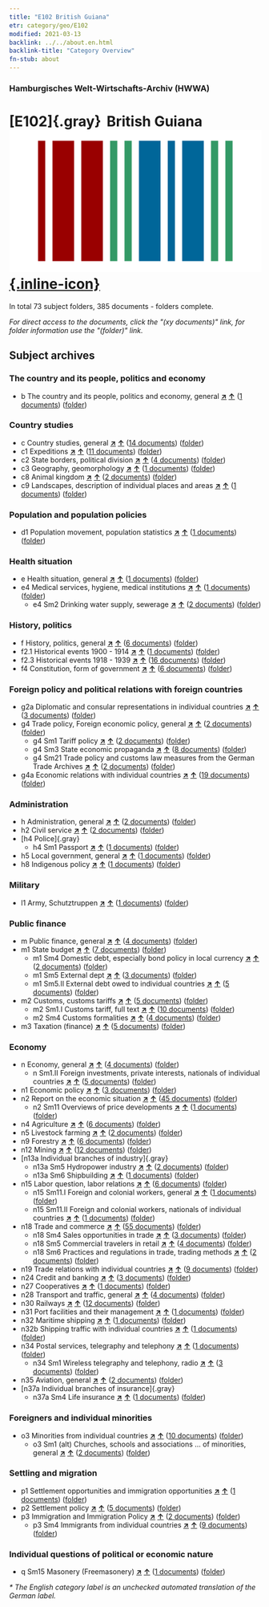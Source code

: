 ```yaml
---
title: "E102 British Guiana"
etr: category/geo/E102
modified: 2021-03-13
backlink: ../../about.en.html
backlink-title: "Category Overview"
fn-stub: about
---
```


### Hamburgisches Welt-Wirtschafts-Archiv (HWWA)
# [E102]{.gray}&#8201; British Guiana&#160; [![Wikidata item](/images/Wikidata-logo.svg){.inline-icon}](http://www.wikidata.org/entity/Q918126)





In total 73 subject folders, 385 documents - folders complete.

_For direct access to the documents, click the "(xy documents)" link, for folder information use the "(folder)" link._

## Subject archives



### The country and its people, politics and economy

- b The country and its people, politics and economy, general [**&nearr;**](../../../subject/i/144196/about.en.html "The country and its people, politics and economy, general (all over the world)") [**&uarr;**](../../../subject/about.en.html#b "Subject category system") (<a href="https://pm20.zbw.eu/dfgview/sh/141700,144196" title="about: British Guiana : The country and its people, politics and economy, general" target="_blank">1 documents</a>) ([folder](http://purl.org/pressemappe20/folder/sh/141700,144196))

### Country studies

- c Country studies, general [**&nearr;**](../../../subject/i/144199/about.en.html "Country studies, general (all over the world)") [**&uarr;**](../../../subject/about.en.html#c "Subject category system") (<a href="https://pm20.zbw.eu/dfgview/sh/141700,144199" title="about: British Guiana : Country studies, general" target="_blank">14 documents</a>) ([folder](http://purl.org/pressemappe20/folder/sh/141700,144199))
- c1 Expeditions [**&nearr;**](../../../subject/i/144200/about.en.html "Expeditions (all over the world)") [**&uarr;**](../../../subject/about.en.html#c1 "Subject category system") (<a href="https://pm20.zbw.eu/dfgview/sh/141700,144200" title="about: British Guiana : Expeditions" target="_blank">11 documents</a>) ([folder](http://purl.org/pressemappe20/folder/sh/141700,144200))
- c2 State borders, political division [**&nearr;**](../../../subject/i/144202/about.en.html "State borders, political division (all over the world)") [**&uarr;**](../../../subject/about.en.html#c2 "Subject category system") (<a href="https://pm20.zbw.eu/dfgview/sh/141700,144202" title="about: British Guiana : State borders, political division" target="_blank">4 documents</a>) ([folder](http://purl.org/pressemappe20/folder/sh/141700,144202))
- c3 Geography, geomorphology [**&nearr;**](../../../subject/i/144204/about.en.html "Geography, geomorphology (all over the world)") [**&uarr;**](../../../subject/about.en.html#c3 "Subject category system") (<a href="https://pm20.zbw.eu/dfgview/sh/141700,144204" title="about: British Guiana : Geography, geomorphology" target="_blank">1 documents</a>) ([folder](http://purl.org/pressemappe20/folder/sh/141700,144204))
- c8 Animal kingdom [**&nearr;**](../../../subject/i/144212/about.en.html "Animal kingdom (all over the world)") [**&uarr;**](../../../subject/about.en.html#c8 "Subject category system") (<a href="https://pm20.zbw.eu/dfgview/sh/141700,144212" title="about: British Guiana : Animal kingdom" target="_blank">2 documents</a>) ([folder](http://purl.org/pressemappe20/folder/sh/141700,144212))
- c9 Landscapes, description of individual places and areas [**&nearr;**](../../../subject/i/144214/about.en.html "Landscapes, description of individual places and areas (all over the world)") [**&uarr;**](../../../subject/about.en.html#c9 "Subject category system") (<a href="https://pm20.zbw.eu/dfgview/sh/141700,144214" title="about: British Guiana : Landscapes, description of individual places and areas" target="_blank">1 documents</a>) ([folder](http://purl.org/pressemappe20/folder/sh/141700,144214))

### Population and population policies

- d1 Population movement, population statistics [**&nearr;**](../../../subject/i/144222/about.en.html "Population movement, population statistics (all over the world)") [**&uarr;**](../../../subject/about.en.html#d1 "Subject category system") (<a href="https://pm20.zbw.eu/dfgview/sh/141700,144222" title="about: British Guiana : Population movement, population statistics" target="_blank">1 documents</a>) ([folder](http://purl.org/pressemappe20/folder/sh/141700,144222))

### Health situation

- e Health situation, general [**&nearr;**](../../../subject/i/144264/about.en.html "Health situation, general (all over the world)") [**&uarr;**](../../../subject/about.en.html#e "Subject category system") (<a href="https://pm20.zbw.eu/dfgview/sh/141700,144264" title="about: British Guiana : Health situation, general" target="_blank">1 documents</a>) ([folder](http://purl.org/pressemappe20/folder/sh/141700,144264))
- e4 Medical services, hygiene, medical institutions [**&nearr;**](../../../subject/i/144266/about.en.html "Medical services, hygiene, medical institutions (all over the world)") [**&uarr;**](../../../subject/about.en.html#e4 "Subject category system") (<a href="https://pm20.zbw.eu/dfgview/sh/141700,144266" title="about: British Guiana : Medical services, hygiene, medical institutions" target="_blank">1 documents</a>) ([folder](http://purl.org/pressemappe20/folder/sh/141700,144266))
  - e4 Sm2 Drinking water supply, sewerage [**&nearr;**](../../../subject/i/163695/about.en.html "Drinking water supply, sewerage (all over the world)") [**&uarr;**](../../../subject/about.en.html#e4_Sm2 "Subject category system") (<a href="https://pm20.zbw.eu/dfgview/sh/141700,163695" title="about: British Guiana : Drinking water supply, sewerage" target="_blank">2 documents</a>) ([folder](http://purl.org/pressemappe20/folder/sh/141700,163695))

### History, politics

- f History, politics, general [**&nearr;**](../../../subject/i/144282/about.en.html "History, politics, general (all over the world)") [**&uarr;**](../../../subject/about.en.html#f "Subject category system") (<a href="https://pm20.zbw.eu/dfgview/sh/141700,144282" title="about: British Guiana : History, politics, general" target="_blank">6 documents</a>) ([folder](http://purl.org/pressemappe20/folder/sh/141700,144282))
- f2.1 Historical events 1900 - 1914 [**&nearr;**](../../../subject/i/181392/about.en.html "Historical events 1900 - 1914 (all over the world)") [**&uarr;**](../../../subject/about.en.html#f2.1 "Subject category system") (<a href="https://pm20.zbw.eu/dfgview/sh/141700,181392" title="about: British Guiana : Historical events 1900 - 1914" target="_blank">1 documents</a>) ([folder](http://purl.org/pressemappe20/folder/sh/141700,181392))
- f2.3 Historical events 1918 - 1939 [**&nearr;**](../../../subject/i/181391/about.en.html "Historical events 1918 - 1939 (all over the world)") [**&uarr;**](../../../subject/about.en.html#f2.3 "Subject category system") (<a href="https://pm20.zbw.eu/dfgview/sh/141700,181391" title="about: British Guiana : Historical events 1918 - 1939" target="_blank">16 documents</a>) ([folder](http://purl.org/pressemappe20/folder/sh/141700,181391))
- f4 Constitution, form of government [**&nearr;**](../../../subject/i/144355/about.en.html "Constitution, form of government (all over the world)") [**&uarr;**](../../../subject/about.en.html#f4 "Subject category system") (<a href="https://pm20.zbw.eu/dfgview/sh/141700,144355" title="about: British Guiana : Constitution, form of government" target="_blank">6 documents</a>) ([folder](http://purl.org/pressemappe20/folder/sh/141700,144355))

### Foreign policy and political relations with foreign countries

- g2a Diplomatic and consular representations in individual countries [**&nearr;**](../../../subject/i/144466/about.en.html "Diplomatic and consular representations in individual countries (all over the world)") [**&uarr;**](../../../subject/about.en.html#g2a "Subject category system") (<a href="https://pm20.zbw.eu/dfgview/sh/141700,144466" title="about: British Guiana : Diplomatic and consular representations in individual countries" target="_blank">3 documents</a>) ([folder](http://purl.org/pressemappe20/folder/sh/141700,144466))
- g4 Trade policy, Foreign economic policy, general [**&nearr;**](../../../subject/i/144470/about.en.html "Trade policy, Foreign economic policy, general (all over the world)") [**&uarr;**](../../../subject/about.en.html#g4 "Subject category system") (<a href="https://pm20.zbw.eu/dfgview/sh/141700,144470" title="about: British Guiana : Trade policy, Foreign economic policy, general" target="_blank">2 documents</a>) ([folder](http://purl.org/pressemappe20/folder/sh/141700,144470))
  - g4 Sm1 Tariff policy [**&nearr;**](../../../subject/i/163419/about.en.html "Tariff policy (all over the world)") [**&uarr;**](../../../subject/about.en.html#g4_Sm1 "Subject category system") (<a href="https://pm20.zbw.eu/dfgview/sh/141700,163419" title="about: British Guiana : Tariff policy" target="_blank">2 documents</a>) ([folder](http://purl.org/pressemappe20/folder/sh/141700,163419))
  - g4 Sm3 State economic propaganda [**&nearr;**](../../../subject/i/163381/about.en.html "State economic propaganda (all over the world)") [**&uarr;**](../../../subject/about.en.html#g4_Sm3 "Subject category system") (<a href="https://pm20.zbw.eu/dfgview/sh/141700,163381" title="about: British Guiana : State economic propaganda" target="_blank">8 documents</a>) ([folder](http://purl.org/pressemappe20/folder/sh/141700,163381))
  - g4 Sm21 Trade policy and customs law measures from the German Trade Archives [**&nearr;**](../../../subject/i/144492/about.en.html "Trade policy and customs law measures from the German Trade Archives (all over the world)") [**&uarr;**](../../../subject/about.en.html#g4_Sm21 "Subject category system") (<a href="https://pm20.zbw.eu/dfgview/sh/141700,144492" title="about: British Guiana : Trade policy and customs law measures from the German Trade Archives" target="_blank">2 documents</a>) ([folder](http://purl.org/pressemappe20/folder/sh/141700,144492))
- g4a Economic relations with individual countries [**&nearr;**](../../../subject/i/144531/about.en.html "Economic relations with individual countries (all over the world)") [**&uarr;**](../../../subject/about.en.html#g4a "Subject category system") (<a href="https://pm20.zbw.eu/dfgview/sh/141700,144531" title="about: British Guiana : Economic relations with individual countries" target="_blank">19 documents</a>) ([folder](http://purl.org/pressemappe20/folder/sh/141700,144531))

### Administration

- h Administration, general [**&nearr;**](../../../subject/i/144659/about.en.html "Administration, general (all over the world)") [**&uarr;**](../../../subject/about.en.html#h "Subject category system") (<a href="https://pm20.zbw.eu/dfgview/sh/141700,144659" title="about: British Guiana : Administration, general" target="_blank">2 documents</a>) ([folder](http://purl.org/pressemappe20/folder/sh/141700,144659))
- h2 Civil service [**&nearr;**](../../../subject/i/144661/about.en.html "Civil service (all over the world)") [**&uarr;**](../../../subject/about.en.html#h2 "Subject category system") (<a href="https://pm20.zbw.eu/dfgview/sh/141700,144661" title="about: British Guiana : Civil service" target="_blank">2 documents</a>) ([folder](http://purl.org/pressemappe20/folder/sh/141700,144661))
- [h4 Police]{.gray}
  - h4 Sm1 Passport [**&nearr;**](../../../subject/i/163348/about.en.html "Passport (all over the world)") [**&uarr;**](../../../subject/about.en.html#h4_Sm1 "Subject category system") (<a href="https://pm20.zbw.eu/dfgview/sh/141700,163348" title="about: British Guiana : Passport" target="_blank">1 documents</a>) ([folder](http://purl.org/pressemappe20/folder/sh/141700,163348))
- h5 Local government, general [**&nearr;**](../../../subject/i/144673/about.en.html "Local government, general (all over the world)") [**&uarr;**](../../../subject/about.en.html#h5 "Subject category system") (<a href="https://pm20.zbw.eu/dfgview/sh/141700,144673" title="about: British Guiana : Local government, general" target="_blank">1 documents</a>) ([folder](http://purl.org/pressemappe20/folder/sh/141700,144673))
- h8 Indigenous policy [**&nearr;**](../../../subject/i/144692/about.en.html "Indigenous policy (all over the world)") [**&uarr;**](../../../subject/about.en.html#h8 "Subject category system") (<a href="https://pm20.zbw.eu/dfgview/sh/141700,144692" title="about: British Guiana : Indigenous policy" target="_blank">1 documents</a>) ([folder](http://purl.org/pressemappe20/folder/sh/141700,144692))

### Military

- l1 Army, Schutztruppen [**&nearr;**](../../../subject/i/144763/about.en.html "Army, Schutztruppen (all over the world)") [**&uarr;**](../../../subject/about.en.html#l1 "Subject category system") (<a href="https://pm20.zbw.eu/dfgview/sh/141700,144763" title="about: British Guiana : Army, Schutztruppen" target="_blank">1 documents</a>) ([folder](http://purl.org/pressemappe20/folder/sh/141700,144763))

### Public finance

- m Public finance, general [**&nearr;**](../../../subject/i/144809/about.en.html "Public finance, general (all over the world)") [**&uarr;**](../../../subject/about.en.html#m "Subject category system") (<a href="https://pm20.zbw.eu/dfgview/sh/141700,144809" title="about: British Guiana : Public finance, general" target="_blank">4 documents</a>) ([folder](http://purl.org/pressemappe20/folder/sh/141700,144809))
- m1 State budget [**&nearr;**](../../../subject/i/144810/about.en.html "State budget (all over the world)") [**&uarr;**](../../../subject/about.en.html#m1 "Subject category system") (<a href="https://pm20.zbw.eu/dfgview/sh/141700,144810" title="about: British Guiana : State budget" target="_blank">7 documents</a>) ([folder](http://purl.org/pressemappe20/folder/sh/141700,144810))
  - m1 Sm4 Domestic debt, especially bond policy in local currency [**&nearr;**](../../../subject/i/163296/about.en.html "Domestic debt, especially bond policy in local currency (all over the world)") [**&uarr;**](../../../subject/about.en.html#m1_Sm4 "Subject category system") (<a href="https://pm20.zbw.eu/dfgview/sh/141700,163296" title="about: British Guiana : Domestic debt, especially bond policy in local currency" target="_blank">2 documents</a>) ([folder](http://purl.org/pressemappe20/folder/sh/141700,163296))
  - m1 Sm5 External dept [**&nearr;**](../../../subject/i/163293/about.en.html "External dept (all over the world)") [**&uarr;**](../../../subject/about.en.html#m1_Sm5 "Subject category system") (<a href="https://pm20.zbw.eu/dfgview/sh/141700,163293" title="about: British Guiana : External dept" target="_blank">3 documents</a>) ([folder](http://purl.org/pressemappe20/folder/sh/141700,163293))
  - m1 Sm5.II External debt owed to individual countries [**&nearr;**](../../../subject/i/144819/about.en.html "External debt owed to individual countries (all over the world)") [**&uarr;**](../../../subject/about.en.html#m1_Sm5.II "Subject category system") (<a href="https://pm20.zbw.eu/dfgview/sh/141700,144819" title="about: British Guiana : External debt owed to individual countries" target="_blank">5 documents</a>) ([folder](http://purl.org/pressemappe20/folder/sh/141700,144819))
- m2 Customs, customs tariffs [**&nearr;**](../../../subject/i/144850/about.en.html "Customs, customs tariffs (all over the world)") [**&uarr;**](../../../subject/about.en.html#m2 "Subject category system") (<a href="https://pm20.zbw.eu/dfgview/sh/141700,144850" title="about: British Guiana : Customs, customs tariffs" target="_blank">5 documents</a>) ([folder](http://purl.org/pressemappe20/folder/sh/141700,144850))
  - m2 Sm1.I Customs tariff, full text [**&nearr;**](../../../subject/i/144851/about.en.html "Customs tariff, full text (all over the world)") [**&uarr;**](../../../subject/about.en.html#m2_Sm1.I "Subject category system") (<a href="https://pm20.zbw.eu/dfgview/sh/141700,144851" title="about: British Guiana : Customs tariff, full text" target="_blank">10 documents</a>) ([folder](http://purl.org/pressemappe20/folder/sh/141700,144851))
  - m2 Sm4 Customs formalities [**&nearr;**](../../../subject/i/163269/about.en.html "Customs formalities (all over the world)") [**&uarr;**](../../../subject/about.en.html#m2_Sm4 "Subject category system") (<a href="https://pm20.zbw.eu/dfgview/sh/141700,163269" title="about: British Guiana : Customs formalities" target="_blank">4 documents</a>) ([folder](http://purl.org/pressemappe20/folder/sh/141700,163269))
- m3 Taxation (finance) [**&nearr;**](../../../subject/i/144868/about.en.html "Taxation (finance) (all over the world)") [**&uarr;**](../../../subject/about.en.html#m3 "Subject category system") (<a href="https://pm20.zbw.eu/dfgview/sh/141700,144868" title="about: British Guiana : Taxation (finance)" target="_blank">5 documents</a>) ([folder](http://purl.org/pressemappe20/folder/sh/141700,144868))

### Economy

- n Economy, general [**&nearr;**](../../../subject/i/144930/about.en.html "Economy, general (all over the world)") [**&uarr;**](../../../subject/about.en.html#n "Subject category system") (<a href="https://pm20.zbw.eu/dfgview/sh/141700,144930" title="about: British Guiana : Economy, general" target="_blank">4 documents</a>) ([folder](http://purl.org/pressemappe20/folder/sh/141700,144930))
  - n Sm1.II Foreign investments, private interests, nationals of individual countries [**&nearr;**](../../../subject/i/145775/about.en.html "Foreign investments, private interests, nationals of individual countries (all over the world)") [**&uarr;**](../../../subject/about.en.html#n_Sm1.II "Subject category system") (<a href="https://pm20.zbw.eu/dfgview/sh/141700,145775" title="about: British Guiana : Foreign investments, private interests, nationals of individual countries" target="_blank">5 documents</a>) ([folder](http://purl.org/pressemappe20/folder/sh/141700,145775))
- n1 Economic policy [**&nearr;**](../../../subject/i/144931/about.en.html "Economic policy (all over the world)") [**&uarr;**](../../../subject/about.en.html#n1 "Subject category system") (<a href="https://pm20.zbw.eu/dfgview/sh/141700,144931" title="about: British Guiana : Economic policy" target="_blank">3 documents</a>) ([folder](http://purl.org/pressemappe20/folder/sh/141700,144931))
- n2 Report on the economic situation [**&nearr;**](../../../subject/i/144972/about.en.html "Report on the economic situation (all over the world)") [**&uarr;**](../../../subject/about.en.html#n2 "Subject category system") (<a href="https://pm20.zbw.eu/dfgview/sh/141700,144972" title="about: British Guiana : Report on the economic situation" target="_blank">45 documents</a>) ([folder](http://purl.org/pressemappe20/folder/sh/141700,144972))
  - n2 Sm11 Overviews of price developments [**&nearr;**](../../../subject/i/163126/about.en.html "Overviews of price developments (all over the world)") [**&uarr;**](../../../subject/about.en.html#n2_Sm11 "Subject category system") (<a href="https://pm20.zbw.eu/dfgview/sh/141700,163126" title="about: British Guiana : Overviews of price developments" target="_blank">1 documents</a>) ([folder](http://purl.org/pressemappe20/folder/sh/141700,163126))
- n4 Agriculture [**&nearr;**](../../../subject/i/145048/about.en.html "Agriculture (all over the world)") [**&uarr;**](../../../subject/about.en.html#n4 "Subject category system") (<a href="https://pm20.zbw.eu/dfgview/sh/141700,145048" title="about: British Guiana : Agriculture" target="_blank">6 documents</a>) ([folder](http://purl.org/pressemappe20/folder/sh/141700,145048))
- n5 Livestock farming [**&nearr;**](../../../subject/i/145069/about.en.html "Livestock farming (all over the world)") [**&uarr;**](../../../subject/about.en.html#n5 "Subject category system") (<a href="https://pm20.zbw.eu/dfgview/sh/141700,145069" title="about: British Guiana : Livestock farming" target="_blank">2 documents</a>) ([folder](http://purl.org/pressemappe20/folder/sh/141700,145069))
- n9 Forestry [**&nearr;**](../../../subject/i/145074/about.en.html "Forestry (all over the world)") [**&uarr;**](../../../subject/about.en.html#n9 "Subject category system") (<a href="https://pm20.zbw.eu/dfgview/sh/141700,145074" title="about: British Guiana : Forestry" target="_blank">6 documents</a>) ([folder](http://purl.org/pressemappe20/folder/sh/141700,145074))
- n12 Mining [**&nearr;**](../../../subject/i/145083/about.en.html "Mining (all over the world)") [**&uarr;**](../../../subject/about.en.html#n12 "Subject category system") (<a href="https://pm20.zbw.eu/dfgview/sh/141700,145083" title="about: British Guiana : Mining" target="_blank">12 documents</a>) ([folder](http://purl.org/pressemappe20/folder/sh/141700,145083))
- [n13a Individual branches of industry]{.gray}
  - n13a Sm5 Hydropower industry [**&nearr;**](../../../subject/i/145121/about.en.html "Hydropower industry (all over the world)") [**&uarr;**](../../../subject/about.en.html#n13a_Sm5 "Subject category system") (<a href="https://pm20.zbw.eu/dfgview/sh/141700,145121" title="about: British Guiana : Hydropower industry" target="_blank">2 documents</a>) ([folder](http://purl.org/pressemappe20/folder/sh/141700,145121))
  - n13a Sm6 Shipbuilding [**&nearr;**](../../../subject/i/161867/about.en.html "Shipbuilding (all over the world)") [**&uarr;**](../../../subject/about.en.html#n13a_Sm6 "Subject category system") (<a href="https://pm20.zbw.eu/dfgview/sh/141700,161867" title="about: British Guiana : Shipbuilding" target="_blank">1 documents</a>) ([folder](http://purl.org/pressemappe20/folder/sh/141700,161867))
- n15 Labor question, labor relations [**&nearr;**](../../../subject/i/145155/about.en.html "Labor question, labor relations (all over the world)") [**&uarr;**](../../../subject/about.en.html#n15 "Subject category system") (<a href="https://pm20.zbw.eu/dfgview/sh/141700,145155" title="about: British Guiana : Labor question, labor relations" target="_blank">6 documents</a>) ([folder](http://purl.org/pressemappe20/folder/sh/141700,145155))
  - n15 Sm11.I Foreign and colonial workers, general [**&nearr;**](../../../subject/i/145174/about.en.html "Foreign and colonial workers, general (all over the world)") [**&uarr;**](../../../subject/about.en.html#n15_Sm11.I "Subject category system") (<a href="https://pm20.zbw.eu/dfgview/sh/141700,145174" title="about: British Guiana : Foreign and colonial workers, general" target="_blank">1 documents</a>) ([folder](http://purl.org/pressemappe20/folder/sh/141700,145174))
  - n15 Sm11.II Foreign and colonial workers, nationals of individual countries [**&nearr;**](../../../subject/i/145175/about.en.html "Foreign and colonial workers, nationals of individual countries (all over the world)") [**&uarr;**](../../../subject/about.en.html#n15_Sm11.II "Subject category system") (<a href="https://pm20.zbw.eu/dfgview/sh/141700,145175" title="about: British Guiana : Foreign and colonial workers, nationals of individual countries" target="_blank">1 documents</a>) ([folder](http://purl.org/pressemappe20/folder/sh/141700,145175))
- n18 Trade and commerce [**&nearr;**](../../../subject/i/145262/about.en.html "Trade and commerce (all over the world)") [**&uarr;**](../../../subject/about.en.html#n18 "Subject category system") (<a href="https://pm20.zbw.eu/dfgview/sh/141700,145262" title="about: British Guiana : Trade and commerce" target="_blank">55 documents</a>) ([folder](http://purl.org/pressemappe20/folder/sh/141700,145262))
  - n18 Sm4 Sales opportunities in trade [**&nearr;**](../../../subject/i/145266/about.en.html "Sales opportunities in trade (all over the world)") [**&uarr;**](../../../subject/about.en.html#n18_Sm4 "Subject category system") (<a href="https://pm20.zbw.eu/dfgview/sh/141700,145266" title="about: British Guiana : Sales opportunities in trade" target="_blank">3 documents</a>) ([folder](http://purl.org/pressemappe20/folder/sh/141700,145266))
  - n18 Sm5 Commercial travelers in retail [**&nearr;**](../../../subject/i/145267/about.en.html "Commercial travelers in retail (all over the world)") [**&uarr;**](../../../subject/about.en.html#n18_Sm5 "Subject category system") (<a href="https://pm20.zbw.eu/dfgview/sh/141700,145267" title="about: British Guiana : Commercial travelers in retail" target="_blank">4 documents</a>) ([folder](http://purl.org/pressemappe20/folder/sh/141700,145267))
  - n18 Sm6 Practices and regulations in trade, trading methods [**&nearr;**](../../../subject/i/161819/about.en.html "Practices and regulations in trade, trading methods (all over the world)") [**&uarr;**](../../../subject/about.en.html#n18_Sm6 "Subject category system") (<a href="https://pm20.zbw.eu/dfgview/sh/141700,161819" title="about: British Guiana : Practices and regulations in trade, trading methods" target="_blank">2 documents</a>) ([folder](http://purl.org/pressemappe20/folder/sh/141700,161819))
- n19 Trade relations with individual countries [**&nearr;**](../../../subject/i/145289/about.en.html "Trade relations with individual countries (all over the world)") [**&uarr;**](../../../subject/about.en.html#n19 "Subject category system") (<a href="https://pm20.zbw.eu/dfgview/sh/141700,145289" title="about: British Guiana : Trade relations with individual countries" target="_blank">9 documents</a>) ([folder](http://purl.org/pressemappe20/folder/sh/141700,145289))
- n24 Credit and banking [**&nearr;**](../../../subject/i/145339/about.en.html "Credit and banking (all over the world)") [**&uarr;**](../../../subject/about.en.html#n24 "Subject category system") (<a href="https://pm20.zbw.eu/dfgview/sh/141700,145339" title="about: British Guiana : Credit and banking" target="_blank">3 documents</a>) ([folder](http://purl.org/pressemappe20/folder/sh/141700,145339))
- n27 Cooperatives [**&nearr;**](../../../subject/i/145500/about.en.html "Cooperatives (all over the world)") [**&uarr;**](../../../subject/about.en.html#n27 "Subject category system") (<a href="https://pm20.zbw.eu/dfgview/sh/141700,145500" title="about: British Guiana : Cooperatives" target="_blank">1 documents</a>) ([folder](http://purl.org/pressemappe20/folder/sh/141700,145500))
- n28 Transport and traffic, general [**&nearr;**](../../../subject/i/145509/about.en.html "Transport and traffic, general (all over the world)") [**&uarr;**](../../../subject/about.en.html#n28 "Subject category system") (<a href="https://pm20.zbw.eu/dfgview/sh/141700,145509" title="about: British Guiana : Transport and traffic, general" target="_blank">4 documents</a>) ([folder](http://purl.org/pressemappe20/folder/sh/141700,145509))
- n30 Railways [**&nearr;**](../../../subject/i/145531/about.en.html "Railways (all over the world)") [**&uarr;**](../../../subject/about.en.html#n30 "Subject category system") (<a href="https://pm20.zbw.eu/dfgview/sh/141700,145531" title="about: British Guiana : Railways" target="_blank">12 documents</a>) ([folder](http://purl.org/pressemappe20/folder/sh/141700,145531))
- n31 Port facilities and their management [**&nearr;**](../../../subject/i/145563/about.en.html "Port facilities and their management (all over the world)") [**&uarr;**](../../../subject/about.en.html#n31 "Subject category system") (<a href="https://pm20.zbw.eu/dfgview/sh/141700,145563" title="about: British Guiana : Port facilities and their management" target="_blank">1 documents</a>) ([folder](http://purl.org/pressemappe20/folder/sh/141700,145563))
- n32 Maritime shipping [**&nearr;**](../../../subject/i/145567/about.en.html "Maritime shipping (all over the world)") [**&uarr;**](../../../subject/about.en.html#n32 "Subject category system") (<a href="https://pm20.zbw.eu/dfgview/sh/141700,145567" title="about: British Guiana : Maritime shipping" target="_blank">1 documents</a>) ([folder](http://purl.org/pressemappe20/folder/sh/141700,145567))
- n32b Shipping traffic with individual countries [**&nearr;**](../../../subject/i/145645/about.en.html "Shipping traffic with individual countries (all over the world)") [**&uarr;**](../../../subject/about.en.html#n32b "Subject category system") (<a href="https://pm20.zbw.eu/dfgview/sh/141700,145645" title="about: British Guiana : Shipping traffic with individual countries" target="_blank">1 documents</a>) ([folder](http://purl.org/pressemappe20/folder/sh/141700,145645))
- n34 Postal services, telegraphy and telephony [**&nearr;**](../../../subject/i/145662/about.en.html "Postal services, telegraphy and telephony (all over the world)") [**&uarr;**](../../../subject/about.en.html#n34 "Subject category system") (<a href="https://pm20.zbw.eu/dfgview/sh/141700,145662" title="about: British Guiana : Postal services, telegraphy and telephony" target="_blank">1 documents</a>) ([folder](http://purl.org/pressemappe20/folder/sh/141700,145662))
  - n34 Sm1 Wireless telegraphy and telephony, radio [**&nearr;**](../../../subject/i/145663/about.en.html "Wireless telegraphy and telephony, radio (all over the world)") [**&uarr;**](../../../subject/about.en.html#n34_Sm1 "Subject category system") (<a href="https://pm20.zbw.eu/dfgview/sh/141700,145663" title="about: British Guiana : Wireless telegraphy and telephony, radio" target="_blank">3 documents</a>) ([folder](http://purl.org/pressemappe20/folder/sh/141700,145663))
- n35 Aviation, general [**&nearr;**](../../../subject/i/145681/about.en.html "Aviation, general (all over the world)") [**&uarr;**](../../../subject/about.en.html#n35 "Subject category system") (<a href="https://pm20.zbw.eu/dfgview/sh/141700,145681" title="about: British Guiana : Aviation, general" target="_blank">2 documents</a>) ([folder](http://purl.org/pressemappe20/folder/sh/141700,145681))
- [n37a Individual branches of insurance]{.gray}
  - n37a Sm4 Life insurance [**&nearr;**](../../../subject/i/145736/about.en.html "Life insurance (all over the world)") [**&uarr;**](../../../subject/about.en.html#n37a_Sm4 "Subject category system") (<a href="https://pm20.zbw.eu/dfgview/sh/141700,145736" title="about: British Guiana : Life insurance" target="_blank">1 documents</a>) ([folder](http://purl.org/pressemappe20/folder/sh/141700,145736))

### Foreigners and individual minorities

- o3 Minorities from individual countries [**&nearr;**](../../../subject/i/182220/about.en.html "Minorities from individual countries (all over the world)") [**&uarr;**](../../../subject/about.en.html#o3 "Subject category system") (<a href="https://pm20.zbw.eu/dfgview/sh/141700,182220" title="about: British Guiana : Minorities from individual countries" target="_blank">10 documents</a>) ([folder](http://purl.org/pressemappe20/folder/sh/141700,182220))
  - o3 Sm1 (alt) Churches, schools and associations ... of minorities, general [**&nearr;**](../../../subject/i/145912/about.en.html "Churches, schools and associations ... of minorities, general (all over the world)") [**&uarr;**](../../../subject/about.en.html#o3_Sm1_(alt) "Subject category system") (<a href="https://pm20.zbw.eu/dfgview/sh/141700,145912" title="about: British Guiana : Churches, schools and associations ... of minorities, general" target="_blank">2 documents</a>) ([folder](http://purl.org/pressemappe20/folder/sh/141700,145912))

### Settling and migration

- p1 Settlement opportunities and immigration opportunities [**&nearr;**](../../../subject/i/145914/about.en.html "Settlement opportunities and immigration opportunities (all over the world)") [**&uarr;**](../../../subject/about.en.html#p1 "Subject category system") (<a href="https://pm20.zbw.eu/dfgview/sh/141700,145914" title="about: British Guiana : Settlement opportunities and immigration opportunities" target="_blank">1 documents</a>) ([folder](http://purl.org/pressemappe20/folder/sh/141700,145914))
- p2 Settlement policy [**&nearr;**](../../../subject/i/145915/about.en.html "Settlement policy (all over the world)") [**&uarr;**](../../../subject/about.en.html#p2 "Subject category system") (<a href="https://pm20.zbw.eu/dfgview/sh/141700,145915" title="about: British Guiana : Settlement policy" target="_blank">5 documents</a>) ([folder](http://purl.org/pressemappe20/folder/sh/141700,145915))
- p3 Immigration and Immigration Policy [**&nearr;**](../../../subject/i/145917/about.en.html "Immigration and Immigration Policy (all over the world)") [**&uarr;**](../../../subject/about.en.html#p3 "Subject category system") (<a href="https://pm20.zbw.eu/dfgview/sh/141700,145917" title="about: British Guiana : Immigration and Immigration Policy" target="_blank">2 documents</a>) ([folder](http://purl.org/pressemappe20/folder/sh/141700,145917))
  - p3 Sm4 Immigrants from individual countries [**&nearr;**](../../../subject/i/182222/about.en.html "Immigrants from individual countries (all over the world)") [**&uarr;**](../../../subject/about.en.html#p3_Sm4 "Subject category system") (<a href="https://pm20.zbw.eu/dfgview/sh/141700,182222" title="about: British Guiana : Immigrants from individual countries" target="_blank">9 documents</a>) ([folder](http://purl.org/pressemappe20/folder/sh/141700,182222))

### Individual questions of political or economic nature

- q Sm15 Masonery (Freemasonery) [**&nearr;**](../../../subject/i/145961/about.en.html "Masonery (Freemasonery) (all over the world)") [**&uarr;**](../../../subject/about.en.html#q_Sm15 "Subject category system") (<a href="https://pm20.zbw.eu/dfgview/sh/141700,145961" title="about: British Guiana : Masonery (Freemasonery)" target="_blank">1 documents</a>) ([folder](http://purl.org/pressemappe20/folder/sh/141700,145961))


_* The English category label is an unchecked automated translation of the German label._

